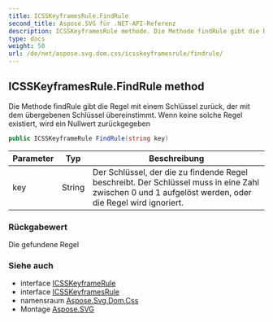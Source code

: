 ```yaml
---
title: ICSSKeyframesRule.FindRule
second_title: Aspose.SVG für .NET-API-Referenz
description: ICSSKeyframesRule methode. Die Methode findRule gibt die Regel mit einem Schlüssel zurück der mit dem übergebenen Schlüssel übereinstimmt. Wenn keine solche Regel existiert wird ein Nullwert zurückgegeben
type: docs
weight: 50
url: /de/net/aspose.svg.dom.css/icsskeyframesrule/findrule/
---
```

## ICSSKeyframesRule.FindRule method

Die Methode findRule gibt die Regel mit einem Schlüssel zurück, der mit dem übergebenen Schlüssel übereinstimmt. Wenn keine solche Regel existiert, wird ein Nullwert zurückgegeben

```csharp
public ICSSKeyframeRule FindRule(string key)
```

| Parameter | Typ | Beschreibung |
| --- | --- | --- |
| key | String | Der Schlüssel, der die zu findende Regel beschreibt. Der Schlüssel muss in eine Zahl zwischen 0 und 1 aufgelöst werden, oder die Regel wird ignoriert. |

### Rückgabewert

Die gefundene Regel

### Siehe auch

* interface [ICSSKeyframeRule](../../icsskeyframerule/)
* interface [ICSSKeyframesRule](../)
* namensraum [Aspose.Svg.Dom.Css](../../icsskeyframesrule/)
* Montage [Aspose.SVG](../../../)


